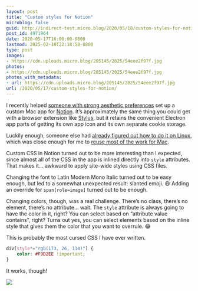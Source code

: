 ```yaml
---
layout: post
title: "Custom styles for Notion"
microblog: false
guid: http://indirect-test.micro.blog/2020/05/18/custom-styles-for-notion/
post_id: 4971964
date: 2020-05-17T16:00:00-0800
lastmod: 2025-02-10T22:18:58-0800
type: post
images:
- https://cdn.uploads.micro.blog/205145/2025/54eee2f97f.jpg
photos:
- https://cdn.uploads.micro.blog/205145/2025/54eee2f97f.jpg
photos_with_metadata:
- url: https://cdn.uploads.micro.blog/205145/2025/54eee2f97f.jpg
url: /2020/05/17/custom-styles-for-notion/
---
```


I recently helped [someone with strong aesthetic preferences](https://instagram.com/sailorhg) set up a custom Mac app for [Notion](https://notion.so). It’s approximately the same thing you could get with a browser extension like [Stylus](https://add0n.com/stylus.html), but it retains the convenient Electron app parts of getting its own app icon and its own separate cookie storage. 

Luckily enough, someone else had [already figured out how to do it on Linux](https://github.com/Peter-JanGootzen/notion-custom-css-builder), which was close enough for me to [reuse most of the work for Mac](https://github.com/indirect/notion-custom-css-builder).

Custom CSS in Notion turned out to be more interesting than I expected, since almost all of the CSS in the app is inlined directly into `style` attributes. That makes it… awkward to apply site-wide styles using CSS files.

Changing the font to Latin Modern Mono Italic turned out to be easy enough, but led to a somewhat unexpected result: slanted emoji. 😆 Adding an override for `span[role=image]` turned out to be enough.

Changing colors, though, was a real challenge. There’s no class, there’s no element, there’s no attribute… wait. The `style` attribute is always going to have the color in it, right? You can select based on “attribute value contains”, right? Turns out yes, you can select elements based on the inline style that gives them the color that you want to overrule. 😂

This is probably the most cursed CSS I have ever written.

```css
div[style*="rgb(173, 26, 114)"] {
    color: #F9D2EE !important;
}
```

It works, though!

<img src="uploads/2025/54eee2f97f.jpg">
